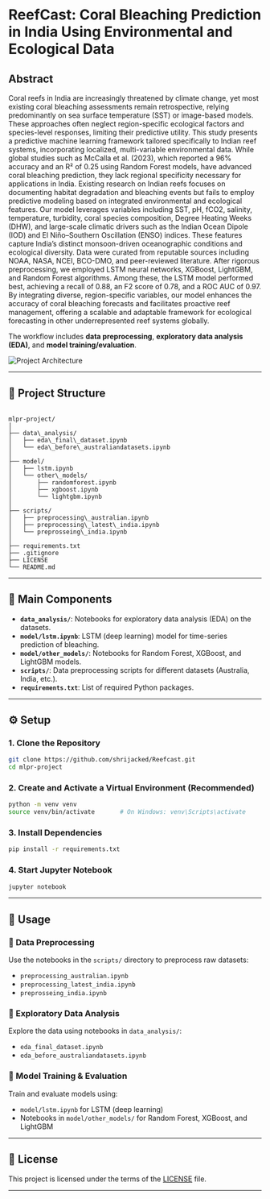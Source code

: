 
# ReefCast: Coral Bleaching Prediction in India Using Environmental and Ecological Data
## Abstract
Coral reefs in India are increasingly threatened by climate change, yet most existing coral bleaching assessments remain retrospective, relying predominantly on sea surface temperature (SST) or image-based models. These approaches often neglect region-specific ecological factors and species-level responses, limiting their predictive utility. This study presents a predictive machine learning framework tailored specifically to Indian reef systems, incorporating localized, multi-variable environmental data. While global studies such as McCalla et al. (2023), which reported a 96% accuracy and an R² of 0.25 using Random Forest models, have advanced coral bleaching prediction, they lack regional specificity necessary for applications in India. Existing research on Indian reefs focuses on documenting habitat degradation and bleaching events but fails to employ predictive modeling based on integrated environmental and ecological features. Our model leverages variables including SST, pH, fCO2, salinity, temperature, turbidity, coral species composition, Degree Heating Weeks (DHW), and large-scale climatic drivers such as the Indian Ocean Dipole (IOD) and El Niño–Southern Oscillation (ENSO) indices. These features capture India’s distinct monsoon-driven oceanographic conditions and ecological diversity. Data were curated from reputable sources including NOAA, NASA, NCEI, BCO-DMO, and peer-reviewed literature. After rigorous preprocessing, we employed LSTM neural networks, XGBoost, LightGBM, and Random Forest algorithms. Among these, the LSTM model performed best, achieving a recall of 0.88, an F2 score of 0.78, and a ROC AUC of 0.97. By integrating diverse, region-specific variables, our model enhances the accuracy of coral bleaching forecasts and facilitates proactive reef management, offering a scalable and adaptable framework for ecological forecasting in other underrepresented reef systems globally.

The workflow includes **data preprocessing**, **exploratory data analysis (EDA)**, and **model training/evaluation**.

![Project Architecture](https://ai3011.plaksha.edu.in/Spring%202025/Images/Rishit%20Anand.png)

---

## 📁 Project Structure

```

mlpr-project/
│
├── data\_analysis/
│   ├── eda\_final\_dataset.ipynb
│   └── eda\_before\_australiandatasets.ipynb
│
├── model/
│   ├── lstm.ipynb
│   └── other\_models/
│       ├── randomforest.ipynb
│       ├── xgboost.ipynb
│       └── lightgbm.ipynb
│
├── scripts/
│   ├── preprocessing\_australian.ipynb
│   ├── preprocessing\_latest\_india.ipynb
│   └── preprosseing\_india.ipynb
│
├── requirements.txt
├── .gitignore
├── LICENSE
└── README.md

````

---

## 🧩 Main Components

- **`data_analysis/`**: Notebooks for exploratory data analysis (EDA) on the datasets.
- **`model/lstm.ipynb`**: LSTM (deep learning) model for time-series prediction of bleaching.
- **`model/other_models/`**: Notebooks for Random Forest, XGBoost, and LightGBM models.
- **`scripts/`**: Data preprocessing scripts for different datasets (Australia, India, etc.).
- **`requirements.txt`**: List of required Python packages.

---

## ⚙️ Setup

### 1. Clone the Repository

```bash
git clone https://github.com/shrijacked/Reefcast.git
cd mlpr-project
````

### 2. Create and Activate a Virtual Environment (Recommended)

```bash
python -m venv venv
source venv/bin/activate       # On Windows: venv\Scripts\activate
```

### 3. Install Dependencies

```bash
pip install -r requirements.txt
```

### 4. Start Jupyter Notebook

```bash
jupyter notebook
```

---

## 🚀 Usage

### 🔹 Data Preprocessing

Use the notebooks in the `scripts/` directory to preprocess raw datasets:

* `preprocessing_australian.ipynb`
* `preprocessing_latest_india.ipynb`
* `preprosseing_india.ipynb`

### 🔹 Exploratory Data Analysis

Explore the data using notebooks in `data_analysis/`:

* `eda_final_dataset.ipynb`
* `eda_before_australiandatasets.ipynb`

### 🔹 Model Training & Evaluation

Train and evaluate models using:

* `model/lstm.ipynb` for LSTM (deep learning)
* Notebooks in `model/other_models/` for Random Forest, XGBoost, and LightGBM

---

## 📄 License

This project is licensed under the terms of the [LICENSE](./LICENSE) file.

---
